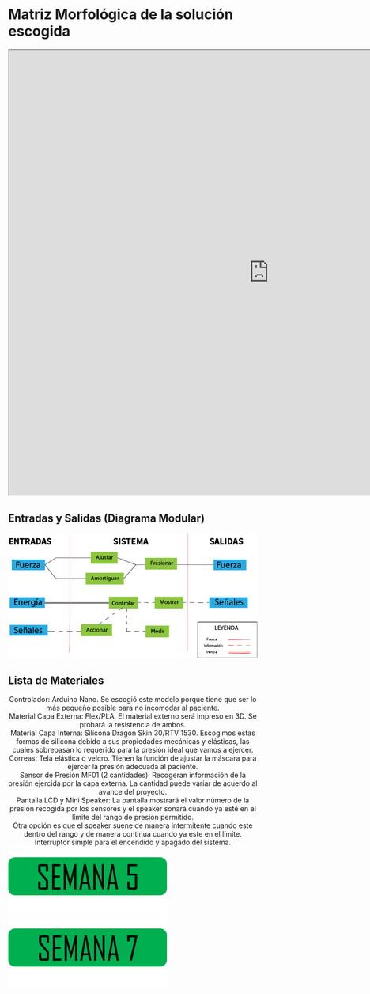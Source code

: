 <h1> Matriz Morfológica de la solución escogida </h1>
  
  <p align="center"><iframe src="https://docs.google.com/spreadsheets/d/e/2PACX-1vRz5Rf7AURngtrsxl_cXOkkxTfjxZ0ZF8tolzPXfaLQVlXPLnpKb_dy4LDTf7q6koU0yAGVl1kjIKmk/pubhtml?widget=true&headers=false" width="1050" height="900"></iframe></p>
 
<h2> Entradas y Salidas (Diagrama Modular)</h2>
<center>
  <img src="img/E&S.jpg" alt="" class="img-fluid img-rounded">
</center>

<h2> Lista de Materiales </h2>
<center>
Controlador: Arduino Nano. Se escogió este modelo porque tiene que ser lo más pequeño posible para no incomodar al paciente.<br>
Material Capa Externa: Flex/PLA. El material externo será impreso en 3D. Se probará la resistencia de ambos.<br>
Material Capa Interna: Silicona Dragon Skin 30/RTV 1530. Escogimos estas formas de silicona debido a sus propiedades mecánicas y elásticas, las cuales sobrepasan lo requerido para la presión ideal que vamos a ejercer.<br>
Correas: Tela elástica o velcro. Tienen la función de ajustar la máscara para ejercer la presión adecuada al paciente.<br>
Sensor de Presión MF01 (2 cantidades): Recogeran información de la presión ejercida por la capa externa. La cantidad puede variar de acuerdo al avance del proyecto.<br>
Pantalla LCD y Mini Speaker: La pantalla mostrará el valor número de la presión recogida por los sensores y el speaker sonará cuando ya esté en el límite del rango de presion permitido.<br>
Otra opción es que el speaker suene de manera intermitente cuando este dentro del rango y de manera continua cuando ya este en el límite.<br>
Interruptor simple para el encendido y apagado del sistema.
</center>
</center>
<a href="semana5.html"> <img src="img/semana5.png"></a> 
<a href="semana7.html"> <img src="img/semana7.jpg"></a>
</center>
